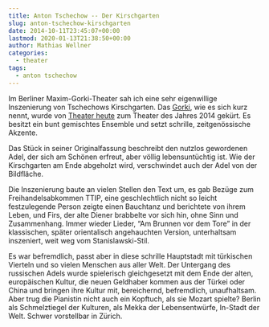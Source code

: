 ```yaml
---
title: Anton Tschechow -- Der Kirschgarten
slug: anton-tschechow-kirschgarten
date: 2014-10-11T23:45:07+00:00
lastmod: 2020-01-13T21:38:50+00:00
author: Mathias Wellner
categories:
  - theater
tags:
  - anton tschechow
---
```

Im Berliner Maxim-Gorki-Theater sah ich eine sehr eigenwillige Inszenierung von Tschechows Kirschgarten. Das [Gorki](http://gorki.de), wie es sich kurz nennt, wurde von [Theater heute](http://www.theaterheute.de) zum Theater des Jahres 2014 gekürt. Es besitzt ein bunt gemischtes Ensemble und setzt schrille, zeitgenössische Akzente.
<!--more-->

Das Stück in seiner Originalfassung beschreibt den nutzlos gewordenen Adel, der sich am Schönen erfreut, aber völlig lebensuntüchtig ist. Wie der Kirschgarten am Ende abgeholzt wird, verschwindet auch der Adel von der Bildfläche. 

Die Inszenierung baute an vielen Stellen den Text um, es gab Bezüge zum Freihandelsabkommen TTIP, eine geschlechtlich nicht so leicht festzulegende Person zeigte einen Bauchtanz und berichtete von ihrem Leben, und Firs, der alte Diener brabbelte vor sich hin, ohne Sinn und Zusammenhang. Immer wieder Lieder, &#8220;Am Brunnen vor dem Tore&#8221; in der klassischen, später orientalisch angehauchten Version, unterhaltsam inszeniert, weit weg vom Stanislawski-Stil. 

Es war befremdlich, passt aber in diese schrille Hauptstadt mit türkischen Vierteln und so vielen Menschen aus aller Welt. Der Untergang des russischen Adels wurde spielerisch gleichgesetzt mit dem Ende der alten, europäischen Kultur, die neuen Geldhaber kommen aus der Türkei oder China und bringen ihre Kultur mit, bereichernd, befremdlich, unaufhaltsam. Aber trug die Pianistin nicht auch ein Kopftuch, als sie Mozart spielte? Berlin als Schmelztiegel der Kulturen, als Mekka der Lebensentwürfe, In-Stadt der Welt. Schwer vorstellbar in Zürich.